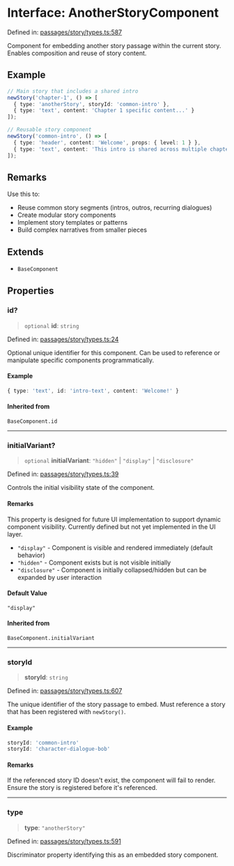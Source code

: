 # Interface: AnotherStoryComponent

Defined in: [passages/story/types.ts:587](https://github.com/laruss/react-text-game/blob/59d7b8f771aa0b3a193326c59fd60a3d4ca5383b/packages/core/src/passages/story/types.ts#L587)

Component for embedding another story passage within the current story.
Enables composition and reuse of story content.

## Example

```typescript
// Main story that includes a shared intro
newStory('chapter-1', () => [
  { type: 'anotherStory', storyId: 'common-intro' },
  { type: 'text', content: 'Chapter 1 specific content...' }
]);

// Reusable story component
newStory('common-intro', () => [
  { type: 'header', content: 'Welcome', props: { level: 1 } },
  { type: 'text', content: 'This intro is shared across multiple chapters.' }
]);
```

## Remarks

Use this to:
- Reuse common story segments (intros, outros, recurring dialogues)
- Create modular story components
- Implement story templates or patterns
- Build complex narratives from smaller pieces

## Extends

- `BaseComponent`

## Properties

### id?

> `optional` **id**: `string`

Defined in: [passages/story/types.ts:24](https://github.com/laruss/react-text-game/blob/59d7b8f771aa0b3a193326c59fd60a3d4ca5383b/packages/core/src/passages/story/types.ts#L24)

Optional unique identifier for this component.
Can be used to reference or manipulate specific components programmatically.

#### Example

```typescript
{ type: 'text', id: 'intro-text', content: 'Welcome!' }
```

#### Inherited from

`BaseComponent.id`

***

### initialVariant?

> `optional` **initialVariant**: `"hidden"` \| `"display"` \| `"disclosure"`

Defined in: [passages/story/types.ts:39](https://github.com/laruss/react-text-game/blob/59d7b8f771aa0b3a193326c59fd60a3d4ca5383b/packages/core/src/passages/story/types.ts#L39)

Controls the initial visibility state of the component.

#### Remarks

This property is designed for future UI implementation to support dynamic component visibility.
Currently defined but not yet implemented in the UI layer.

- `"display"` - Component is visible and rendered immediately (default behavior)
- `"hidden"` - Component exists but is not visible initially
- `"disclosure"` - Component is initially collapsed/hidden but can be expanded by user interaction

#### Default Value

`"display"`

#### Inherited from

`BaseComponent.initialVariant`

***

### storyId

> **storyId**: `string`

Defined in: [passages/story/types.ts:607](https://github.com/laruss/react-text-game/blob/59d7b8f771aa0b3a193326c59fd60a3d4ca5383b/packages/core/src/passages/story/types.ts#L607)

The unique identifier of the story passage to embed.
Must reference a story that has been registered with `newStory()`.

#### Example

```typescript
storyId: 'common-intro'
storyId: 'character-dialogue-bob'
```

#### Remarks

If the referenced story ID doesn't exist, the component will fail to render.
Ensure the story is registered before it's referenced.

***

### type

> **type**: `"anotherStory"`

Defined in: [passages/story/types.ts:591](https://github.com/laruss/react-text-game/blob/59d7b8f771aa0b3a193326c59fd60a3d4ca5383b/packages/core/src/passages/story/types.ts#L591)

Discriminator property identifying this as an embedded story component.
